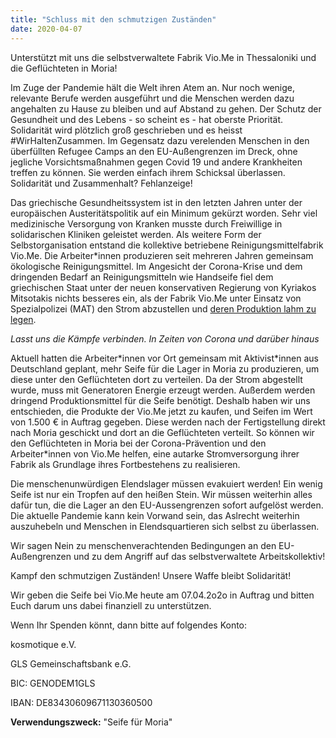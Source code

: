 ```yaml
---
title: "Schluss mit den schmutzigen Zuständen"
date: 2020-04-07
---
```


Unterstützt mit uns die selbstverwaltete Fabrik Vio.Me in Thessaloniki und die Geflüchteten in Moria!

Im Zuge der Pandemie hält die Welt ihren Atem an. Nur noch wenige, relevante Berufe werden ausgeführt und die Menschen werden dazu angehalten zu Hause zu bleiben und auf Abstand zu gehen. Der Schutz der Gesundheit und des Lebens - so scheint es - hat oberste Priorität. Solidarität wird plötzlich groß geschrieben und es heisst #WirHaltenZusammen. Im Gegensatz dazu verelenden Menschen in den überfüllten Refugee Camps an den EU-Außengrenzen im Dreck, ohne jegliche Vorsichtsmaßnahmen gegen Covid 19 und andere Krankheiten treffen zu können. Sie werden einfach ihrem Schicksal überlassen. Solidarität und Zusammenhalt? Fehlanzeige!

Das griechische Gesundheitssystem ist in den letzten Jahren unter der europäischen Austeritätspolitik auf ein Minimum gekürzt worden. Sehr viel medizinische Versorgung von Kranken musste durch Freiwillige in solidarischen Kliniken geleistet werden. Als weitere Form der Selbstorganisation entstand die kollektive betriebene Reinigungsmittelfabrik Vio.Me. Die Arbeiter\*innen produzieren seit mehreren Jahren gemeinsam ökologische Reinigungsmittel. Im Angesicht der Corona-Krise und dem dringenden Bedarf an Reinigungsmitteln wie Handseife fiel dem griechischen Staat unter der neuen konservativen Regierung von Kyriakos Mitsotakis nichts besseres ein, als der Fabrik Vio.Me unter Einsatz von Spezialpolizei (MAT) den Strom abzustellen und [deren Produktion lahm zu legen](http://www.viome.org/2020/04/schmutzige-hande-griechenland-dreht.html).

*Lasst uns die Kämpfe verbinden. In Zeiten von Corona und darüber hinaus*

Aktuell hatten die Arbeiter\*innen vor Ort gemeinsam mit Aktivist\*innen aus Deutschland geplant, mehr Seife für die Lager in Moria zu produzieren, um diese unter den Geflüchteten dort zu verteilen. Da der Strom abgestellt wurde, muss mit Generatoren Energie erzeugt werden. Außerdem werden dringend Produktionsmittel für die Seife benötigt. Deshalb haben wir uns entschieden, die Produkte der Vio.Me jetzt zu kaufen, und Seifen im Wert von 1.500 € in Auftrag gegeben. Diese werden nach der Fertigstellung direkt nach Moria geschickt und dort an die Geflüchteten verteilt. So können wir den Geflüchteten in Moria bei der Corona-Prävention und den Arbeiter\*innen von Vio.Me helfen, eine autarke Stromversorgung ihrer Fabrik als Grundlage ihres Fortbestehens zu realisieren.

Die menschenunwürdigen Elendslager müssen evakuiert werden! Ein wenig Seife ist nur ein Tropfen auf den heißen Stein. Wir müssen weiterhin alles dafür tun, die die Lager an den EU-Aussengrenzen sofort aufgelöst werden. Die aktuelle Pandemie kann kein Vorwand sein, das Aslrecht weiterhin auszuhebeln und Menschen in Elendsquartieren sich selbst zu überlassen.

Wir sagen Nein zu menschenverachtenden Bedingungen an den EU-Außengrenzen und zu dem Angriff auf das selbstverwaltete Arbeitskollektiv!

Kampf den schmutzigen Zuständen! Unsere Waffe bleibt Solidarität!

Wir geben die Seife bei Vio.Me heute am 07.04.2o2o in Auftrag und bitten Euch darum uns dabei finanziell zu unterstützen. 

Wenn Ihr Spenden könnt, dann bitte auf folgendes Konto:

kosmotique e.V.

GLS Gemeinschaftsbank e.G.

BIC: GENODEM1GLS

IBAN: DE83430609671130360500

**Verwendungszweck:** "Seife für Moria"
